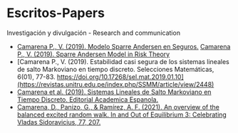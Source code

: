 # Escritos-Papers
Investigación y divulgación -  Research and communication

- [Camarena P., V. (2019). Modelo Sparre Andersen en Seguros.](https://www.researchgate.net/publication/344240608_MODELO_SPARRE_ANDERSEN_EN_SEGUROS) [Camarena P., V. (2019). Sparre Andersen Model in Risk Theory](https://www.researchgate.net/publication/344240036_SPARRE_ANDERSEN_MODEL_IN_RISK_THEORY)
- [Camarena P., V. (2019). Estabilidad casi segura de los sistemas lineales de salto Markoviano en tiempo discreto. Selecciones Matemáticas, 6(01), 77-83. https://doi.org/10.17268/sel.mat.2019.01.10](https://revistas.unitru.edu.pe/index.php/SSMM/article/view/2448)
- [Camarena et al. (2019). Sistemas Lineales de Salto Markoviano en Tiempo Discreto. Editorial Academica Espanola.](https://www.eae-publishing.com/catalogue/details/es/978-620-0-34537-0/sistemas-lineales-de-salto-markoviano-en-tiempo-discreto)
- [Camarena, D., Panizo, G., & Ramírez, A. F. (2021). An overview of the balanced excited random walk. In and Out of Equilibrium 3: Celebrating Vladas Sidoravicius, 77, 207.](https://arxiv.org/abs/2002.05750v2)
